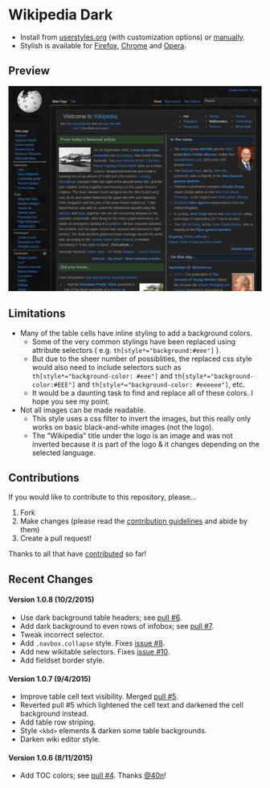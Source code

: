 # Wikipedia Dark

- Install from [userstyles.org](https://userstyles.org/styles/105844/) (with customization options) or [manually](https://raw.githubusercontent.com/StylishThemes/Wikipedia-Dark/master/wikipedia-dark.css).
- Stylish is available for [Firefox](https://addons.mozilla.org/en-US/firefox/addon/2108/), [Chrome](https://chrome.google.com/extensions/detail/fjnbnpbmkenffdnngjfgmeleoegfcffe) and [Opera](https://addons.opera.com/en/extensions/details/stylish-for-opera/).

## Preview
![Wikipedia Dark preview](images/after.png)

## Limitations

* Many of the table cells have inline styling to add a background colors.
  * Some of the very common stylings have been replaced using attribute selectors ( e.g. `th[style*="background:#eee"]` ).
  * But due to the sheer number of possiblities, the replaced css style would also need to include selectors such as `th[style*="background-color: #eee"]` and `th[style*="background-color:#EEE"]` and `th[style*="background-color: #eeeeee"]`, etc.
  * It would be a daunting task to find and replace all of these colors. I hope you see my point.
* Not all images can be made readable.
  * This style uses a css filter to invert the images, but this really only works on basic black-and-white images (not the logo).
  * The "Wikipedia" title under the logo is an image and was not inverted because it is part of the logo &amp; it changes depending on the selected language.

## Contributions

If you would like to contribute to this repository, please...

1. Fork
2. Make changes (please read the [contribution guidelines](https://github.com/StylishThemes/Wikipedia-Dark/blob/master/CONTRIBUTING.md) and abide by them)
3. Create a pull request!

Thanks to all that have [contributed](https://github.com/StylishThemes/Wikipedia-Dark/graphs/contributors) so far!

## Recent Changes

#### Version 1.0.8 (10/2/2015)

* Use dark background table headers; see [pull #6](https://github.com/StylishThemes/Wikipedia-Dark/pull/6).
* Add dark background to even rows of infobox; see [pull #7](https://github.com/StylishThemes/Wikipedia-Dark/pull/7).
* Tweak incorrect selector.
* Add `.navbox.collapse` style. Fixes [issue #8](https://github.com/StylishThemes/Wikipedia-Dark/issues/8).
* Add new wikitable selectors. Fixes [issue #10](https://github.com/StylishThemes/Wikipedia-Dark/issues/10).
* Add fieldset border style.

#### Version 1.0.7 (9/4/2015)

* Improve table cell text visibility. Merged [pull #5](https://github.com/StylishThemes/Wikipedia-Dark/pull/5).
* Reverted pull #5 which lightened the cell text and darkened the cell background instead.
* Add table row striping.
* Style `<kbd>` elements & darken some table backgrounds.
* Darken wiki editor style.

#### Version 1.0.6 (8/11/2015)

* Add TOC colors; see [pull #4](https://github.com/StylishThemes/Wikipedia-Dark/pull/4). Thanks [@40n](https://github.com/40n)!
